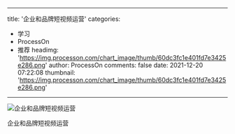 
---
title: '企业和品牌短视频运营'
categories: 
 - 学习
 - ProcessOn
 - 推荐
headimg: 'https://img.processon.com/chart_image/thumb/60dc3fc1e401fd7e3425e286.png'
author: ProcessOn
comments: false
date: 2021-12-20 07:22:08
thumbnail: 'https://img.processon.com/chart_image/thumb/60dc3fc1e401fd7e3425e286.png'
---

<div>   
<img class="thumb" alt="企业和品牌短视频运营" src="https://img.processon.com/chart_image/thumb/60dc3fc1e401fd7e3425e286.png" referrerpolicy="no-referrer">
<p>企业和品牌短视频运营</p>  
</div>
            
